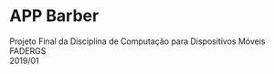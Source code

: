 # APP Barber
Projeto Final da Disciplina de Computação para Dispositivos Móveis<br>
FADERGS<br>
2019/01

